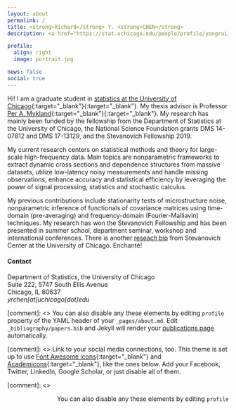 ```yaml
---
layout: about
permalink: /
title: <strong>Richard</strong> Y. <strong>CHEN</strong>
description: <a href="https://stat.uchicago.edu/people/profile/yongrui-chen/" target="_blank">Ph.D. candidate</a>, <a href="https://physicalsciences.uchicago.edu" target="_blank">the University of Chicago</a>

profile:
  align: right
  image: portrait.jpg

news: false
social: true
---
```


Hi! I am a graduate student in [statistics at the University of Chicago](https://stat.uchicago.edu){:target="_blank"}{:target="_blank"}. My thesis advisor is Professor [Per A. Mykland](https://www.stat.uchicago.edu/~mykland/){:target="_blank"}{:target="_blank"}. My research has mainly been funded by the fellowship from the Department of Statistics at the University of Chicago, the National Science Foundation grants DMS 14-07812 and DMS 17-13129, and the Stevanovich Fellowship 2019.


My current research centers on statistical methods and theory for large-scale high-frequency data. Main topics are nonparametric frameworks to extract dynamic cross sections and dependence structures from massive datasets, utilize low-latency noisy measurements and handle missing observations, enhance accuracy and statistical efficiency by leveraging the power of signal processing, statistics and stochastic calculus.

My previous contributions include stationarity tests of microstructure noise, nonparametric inference of functionals of covariance matrices using time-domain (pre-averaging) and frequency-domain (Fourier-Malliavin)  techniques. My research has won the Stevanovich Fellowship and has been presented in summer school, department seminar, workshop and international conferences. There is another [reseach bio](https://stevanovichcenter.uchicago.edu/stevanovich-fellowship-awardees/richard-chen/) from Stevanovich Center at the University of Chicago. Enchanté!

#### Contact
Department of Statistics, the University of Chicago <br />
Suite 222, 5747 South Ellis Avenue <br />
Chicago, IL 60637 <br />
*yrchen[at]uchicago[dot]edu*


[comment]: <> You can also disable any these elements by editing `profile` property of the YAML header of your `_pages/about.md`. Edit `_bibliography/papers.bib` and Jekyll will render your [publications page](/publications/) automatically.

[comment]: <> Link to your social media connections, too. This theme is set up to use [Font Awesome icons](http://fortawesome.github.io/Font-Awesome/){:target="\_blank"} and [Academicons](https://jpswalsh.github.io/academicons/){:target="\_blank"}, like the ones below. Add your Facebook, Twitter, LinkedIn, Google Scholar, or just disable all of them.

[comment]: <> <p align='right'> &nbsp;&nbsp;You can also disable any these elements by editing `profile`</p>
